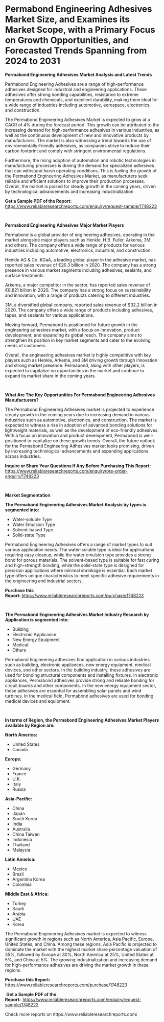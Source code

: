 <p><h1>Permabond Engineering Adhesives Market Size, and Examines its Market Scope, with a Primary Focus on Growth Opportunities, and Forecasted Trends Spanning from 2024 to 2031</h1></p><p><strong>Permabond Engineering Adhesives Market Analysis and Latest Trends</strong></p>
<p><p>Permabond Engineering Adhesives are a range of high-performance adhesives designed for industrial and engineering applications. These adhesives offer strong bonding capabilities, resistance to extreme temperatures and chemicals, and excellent durability, making them ideal for a wide range of industries including automotive, aerospace, electronics, and construction.</p><p>The Permabond Engineering Adhesives Market is expected to grow at a CAGR of 4% during the forecast period. This growth can be attributed to the increasing demand for high-performance adhesives in various industries, as well as the continuous development of new and innovative products by manufacturers. The market is also witnessing a trend towards the use of environmentally-friendly adhesives, as companies strive to reduce their carbon footprint and comply with stringent environmental regulations.</p><p>Furthermore, the rising adoption of automation and robotic technologies in manufacturing processes is driving the demand for specialized adhesives that can withstand harsh operating conditions. This is fueling the growth of the Permabond Engineering Adhesives Market, as manufacturers seek reliable and efficient solutions to improve their production processes. Overall, the market is poised for steady growth in the coming years, driven by technological advancements and increasing industrialization.</p></p>
<p><strong>Get a Sample PDF of the Report:&nbsp;</strong> <a href="https://www.reliableresearchreports.com/enquiry/request-sample/1748223">https://www.reliableresearchreports.com/enquiry/request-sample/1748223</a></p>
<p>&nbsp;</p>
<p><strong>Permabond Engineering Adhesives Major Market Players</strong></p>
<p><p>Permabond is a global provider of engineering adhesives, operating in the market alongside major players such as Henkle, H.B. Fuller, Arkema, 3M, and others. The company offers a wide range of products for various industries including automotive, electronics, industrial, and construction. </p><p>Henkle AG & Co. KGaA, a leading global player in the adhesive market, has reported sales revenue of €20.3 billion in 2020. The company has a strong presence in various market segments including adhesives, sealants, and surface treatments.</p><p>Arkema, a major competitor in the sector, has reported sales revenue of €8.821 billion in 2020. The company has a strong focus on sustainability and innovation, with a range of products catering to different industries.</p><p>3M, a diversified global company, reported sales revenue of $32.2 billion in 2020. The company offers a wide range of products including adhesives, tapes, and sealants for various applications.</p><p>Moving forward, Permabond is positioned for future growth in the engineering adhesives market, with a focus on innovation, product development, and expanding its global reach. The company aims to strengthen its position in key market segments and cater to the evolving needs of customers.</p><p>Overall, the engineering adhesives market is highly competitive with key players such as Henkle, Arkema, and 3M driving growth through innovation and strong market presence. Permabond, along with other players, is expected to capitalize on opportunities in the market and continue to expand its market share in the coming years.</p></p>
<p>&nbsp;</p>
<p><strong>What Are The Key Opportunities For Permabond Engineering Adhesives Manufacturers?</strong></p>
<p><p>The Permabond Engineering Adhesives market is projected to experience steady growth in the coming years due to increasing demand in various industries such as automotive, electronics, and construction. The market is expected to witness a rise in adoption of advanced bonding solutions for lightweight materials, as well as the development of eco-friendly adhesives. With a focus on innovation and product development, Permabond is well-positioned to capitalize on these growth trends. Overall, the future outlook for the Permabond Engineering Adhesives market looks promising, driven by increasing technological advancements and expanding applications across industries.</p></p>
<p><strong>Inquire or Share Your Questions If Any Before Purchasing This Report:</strong> <a href="https://www.reliableresearchreports.com/enquiry/pre-order-enquiry/1748223">https://www.reliableresearchreports.com/enquiry/pre-order-enquiry/1748223</a></p>
<p>&nbsp;</p>
<p><strong>Market Segmentation</strong></p>
<p><strong>The Permabond Engineering Adhesives Market Analysis by types is segmented into:</strong></p>
<p><ul><li>Water-soluble Type</li><li>Water Emulsion Type</li><li>Solvent-based Type</li><li>Solid-state Type</li></ul></p>
<p><p>Permabond Engineering Adhesives offers a range of market types to suit various application needs. The water-soluble type is ideal for applications requiring easy cleanup, while the water emulsion type provides a strong bond for porous materials. The solvent-based type is suitable for fast curing and high-strength bonding, while the solid-state type is designed for precision applications where minimal shrinkage is essential. Each market type offers unique characteristics to meet specific adhesive requirements in the engineering and industrial sectors.</p></p>
<p><strong>Purchase this Report:&nbsp;</strong><a href="https://www.reliableresearchreports.com/purchase/1748223">https://www.reliableresearchreports.com/purchase/1748223</a></p>
<p>&nbsp;</p>
<p><strong>The Permabond Engineering Adhesives Market Industry Research by Application is segmented into:</strong></p>
<p><ul><li>Buliding</li><li>Electronic Applicance</li><li>New Energy Equipment</li><li>Medical</li><li>Others</li></ul></p>
<p><p>Permabond Engineering adhesives find application in various industries such as building, electronic appliances, new energy equipment, medical devices, and other sectors. In the building industry, these adhesives are used for bonding structural components and installing fixtures. In electronic appliances, Permabond adhesives provide strong and reliable bonding for circuit boards and other components. In the new energy equipment sector, these adhesives are essential for assembling solar panels and wind turbines. In the medical field, Permabond adhesives are used for bonding medical devices and equipment.</p></p>
<p>&nbsp;</p>
<p><strong>In terms of Region, the Permabond Engineering Adhesives Market Players available by Region are:</strong></p>
<p>
    <p> <strong> North America: </strong>
        <ul>
            <li>United States</li>
            <li>Canada</li>
        </ul>
        </p> 
    <p> <strong> Europe: </strong>
        <ul>
            <li>Germany</li>
            <li>France</li>
            <li>U.K.</li>
            <li>Italy</li>
            <li>Russia</li>
        </ul>
        </p> 
    <p> <strong> Asia-Pacific: </strong>
        <ul>
            <li>China</li>
            <li>Japan</li>
            <li>South Korea</li>
            <li>India</li>
            <li>Australia</li>
            <li>China Taiwan</li>
            <li>Indonesia</li>
            <li>Thailand</li>
            <li>Malaysia</li>
        </ul>
        </p> 
    <p> <strong> Latin America: </strong>
        <ul>
            <li>Mexico</li>
            <li>Brazil</li>
            <li>Argentina Korea</li>
            <li>Colombia</li>
        </ul>
        </p> 
    <p> <strong> Middle East & Africa: </strong>
        <ul>
            <li>Turkey</li>
            <li>Saudi</li>
            <li>Arabia</li>
            <li>UAE</li>
            <li>Korea</li>
        </ul>
    </p>
    </p>
<p><p>The Permabond Engineering Adhesives market is expected to witness significant growth in regions such as North America, Asia Pacific, Europe, United States, and China. Among these regions, Asia Pacific is projected to dominate the market with the highest market share percentage valuation of 35%, followed by Europe at 30%, North America at 25%, United States at 5%, and China at 5%. The growing industrialization and increasing demand for high-performance adhesives are driving the market growth in these regions.</p></p>
<p><strong>Purchase this Report: </strong><a href="https://www.reliableresearchreports.com/purchase/1748223">https://www.reliableresearchreports.com/purchase/1748223</a></p>
<p>&nbsp;<strong>Get a Sample PDF of the Report:&nbsp;&nbsp;</strong><a href="https://www.reliableresearchreports.com/enquiry/request-sample/1748223">https://www.reliableresearchreports.com/enquiry/request-sample/1748223</a></p>
<p><strong></strong></p>
<p>Check more reports on https://www.reliableresearchreports.com/</p>